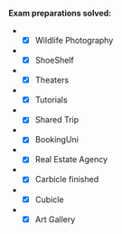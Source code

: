 **Exam preparations solved:**

* - [x] Wildlife Photography
* - [x] ShoeShelf
* - [x] Theaters
* - [x] Tutorials
* - [x] Shared Trip
* - [x] BookingUni
* - [x] Real Estate Agency
* - [x] Carbicle finished
* - [x] Cubicle
* - [x] Art Gallery